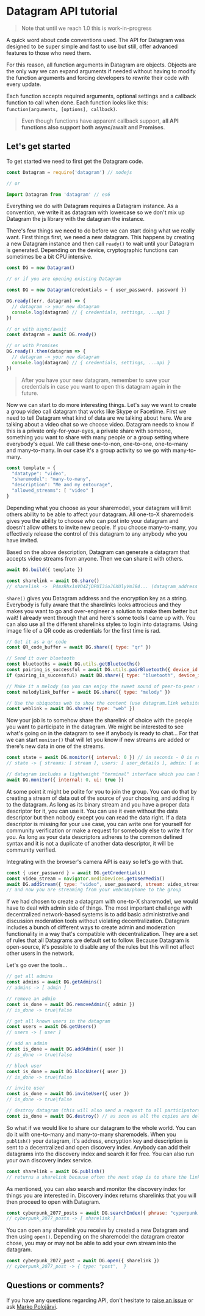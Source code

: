 # Datagram API tutorial

> Note that until we reach 1.0 this is work-in-progress

A quick word about code conventions used. The API for Datagram was designed to be super simple and fast to use but still, offer advanced features to those who need them.

For this reason, all function arguments in Datagram are objects. Objects are the only way we can expand arguments if needed without having to modify the function arguments and forcing developers to rewrite their code with every update.

Each function accepts required arguments, optional settings and a callback function to call when done. Each function looks like this: `function(arguments, [options], callback)`.

> Even though functions have apparent callback support, **all API functions also support both async/await and Promises**.

## Let's get started

To get started we need to first get the Datagram code.

```javascript
const Datagram = require('datagram') // nodejs

// or

import Datagram from 'datagram' // es6
```

Everything we do with Datagram requires a Datagram instance. As a convention, we write it as datagram with lowercase so we don't mix up Datagram the js library with the datagram the instance.

There's few things we need to do before we can start doing what we really want. First things first, we need a new datagram. This happens by creating a new Datagram instance and then call `ready()` to wait until your Datagram is generated. Depending on the device, cryptographic functions can sometimes be a bit CPU intensive. 

```javascript
const DG = new Datagram()

// or if you are opening existing Datagram

const DG = new Datagram(credentials = { user_password, password })

DG.ready((err, datagram) => {
  // datagram -> your new datagram
  console.log(datagram) // { credentials, settings, ...api }
})

// or with async/await
const datagram = await DG.ready()

// or with Promises
DG.ready().then(datagram => {
  // datagram -> your new datagram
  console.log(datagram) // { credentials, settings, ...api }
})
```

> After you have your new datagram, remember to save your credentials in case you want to open this datagram again in the future.

Now we can start to do more interesting things. Let's say we want to create a group video call datagram that works like Skype or Facetime. First we need to tell Datagram what kind of data are we talking about here. We are talking about a video chat so we choose video. Datagram needs to know if this is a private only-for-your-eyes, a private share with someone, something you want to share with many people or a group setting where everybody's equal. We call these one-to-non, one-to-one, one-to-many and many-to-many. In our case it's a group activity so we go with many-to-many.

```javascript
const template = {
  "datatype": "video",
  "sharemodel": "many-to-many",
  "description": "Me and my entourage",
  "allowed_streams": [ "video" ]
}
```

Depending what you choose as your sharemodel, your datagram will limit others ability to be able to affect your datagram. All one-to-X sharemodels gives you the ability to choose who can post into your datagram and doesn't  allow others to invite new people. If you choose many-to-many, you effectively release the control of this datagram to any anybody who you have invited.

Based on the above description, Datagram can generate a datagram that accepts video streams from anyone. Then we can share it with others.

```javascript
await DG.build({ template })

const sharelink = await DG.share()
// sharelink ->  P4mzRhx1nVO4ZjDPUI3ioJ6XUlyVmJ84... (datagram_address|datagram_encryption_key|index_stream_key)
```

`share()` gives you Datagram address and the encryption key as a string. Everybody is fully aware that the sharelinks looks attrocious and they makes you want to go and over-engineer a solution to make them better but wait! I already went through that and here's some tools I came up with. You can also use all the different sharelinks styles to login into datagrams. Using image file of a QR code as credentials for the first time is rad.

```javascript
// Get it as a qr code
const QR_code_buffer = await DG.share({ type: "qr" })

// Send it over bluetooth
const bluetooths = await DG.utils.getBluetooths()
const pairing_is_successful = await DG.utils.pairBluetooth({ device_id: "fA52gS-dfb23gag" })
if (pairing_is_successful) await DB.share({ type: "bluetooth", device_id: "fA52gS-dfb23gag" })

// Make it a melody (so you can enjoy the sweet sound of peer-to-peer sharing)
const melodylink_buffer = await DG.share({ type: "melody" })

// Use the ubiquotus web to show the content (use datagram.link website or host your own standalone web share server)
const weblink = await DG.share({ type: "web" })
```

Now your job is to somehow share the sharelink of choice with the people you want to participate in the datagram. We might be interested to see what's going on in the datagram to see if anybody is ready to chat... For that we can start `monitor()` that will let you know if new streams are added or there's new data in one of the streams.

```javascript
const state = await DG.monitor({ interval: 0 }) // in seconds - 0 is real-time
// state -> { streams: [ stream ], users: [ user_details ], admin: [ admin_action ], settings: { datatype, sharemodel, ...others } }

// datagram includes a lightweight "terminal" interface which you can bring up when monitoring
await DG.monitor({ internal: 0, ui: true })
```

At some point it might be polite for you to join the group. You can do that by creating a stream of data out of the source of your choosing, and adding it to the datagram. As long as its binary stream and you have a proper data descriptor for it, you can use it. You can use it even without the data descriptor but then nobody except you can read the data right. If a data descriptor is missing for your use case, you can write one for yourself for community verification or make a request for somebody else to write it for you. As long as your data descriptors adheres to the common defined syntax and it is not a duplicate of another data descriptor, it will be community verified. 

Integrating with the browser's camera API is easy so let's go with that.

```javascript
const { user_password } = await DG.getCredentials()
const video_stream = navigator.mediaDevices.getUserMedia()
await DG.addStream({ type: "video", user_password, stream: video_stream)
// and now you are streaming from your webcam/phone to the group
```

If we had chosen to create a datagram with one-to-X sharemodel, we would have to deal with admin side of things. The most important challenge with decentralized network-based systems is to add basic administrative and discussion moderation tools without violating decentralization. Datagram includes a bunch of different ways to create admin and moderation functionality in a way that's compatible with decentralization. They are a set of rules that all Datagrams are default set to follow. Because Datagram is open-source, it's possible to disable any of the rules but this will not affect other users in the network.

Let's go over the tools...

```javascript
// get all admins
const admins = await DG.getAdmins()
// admins -> [ admin ]

// remove an admin
const is_done = await DG.removeAdmin({ admin })
// is_done -> true|false

// get all known users in the datagram
const users = await DG.getUsers()
// users -> [ user ]

// add an admin
const is_done = await DG.addAdmin({ user })
// is_done -> true|false

// block user
const is_done = await DG.blockUser({ user })
// is_done -> true|false

// invite user
const is_done = await DG.inviteUser({ user })
// is_done -> true|false

// destroy datagram (this will also send a request to all participators to delete their copies of the data)
const is_done = await DG.destroy() // as soon as all the copies are deleted, datagram ceases to exist
```

So what if we would like to share our datagram to the whole world. You can do it with one-to-many and many-to-many sharemodels. When you `publish()` your datagram, it's address, encryption key and description is sent to a decentralized and open discovery index. Anybody can add their datagrams into the discovery index and search it for free. You can also run your own discovery index service.

```javascript
const sharelink = await DG.publish()
// returns a sharelink because often the next step is to share the link with others
```

As mentioned, you can also search and monitor the discovery index for things you are interested in. Discovery index returns sharelinks that you will then proceed to open with Datagram.

```javascript
const cyberpunk_2077_posts = await DG.searchIndex({ phrase: "cyperpunk 2077" })
// cyberpunk_2077_posts -> [ sharelink ]
```

You can open any sharelink you receive by created a new Datagram and then using `open()`. Depending on the sharemodel the datagram creator chose, you may or may not be able to add your own stream into the datagram.

```javascript
const cyberpunk_2077_post = await DG.open({ sharelink })
// cyberpunk_2077_post -> { type: "post",  }
```

## Questions or comments?

If you have any questions regarding API, don't hesitate to [raise an issue](https://github.com/machianists/datagram-node/issues) or ask [Marko Polojärvi](https://twitter.com/markopolojarvi).